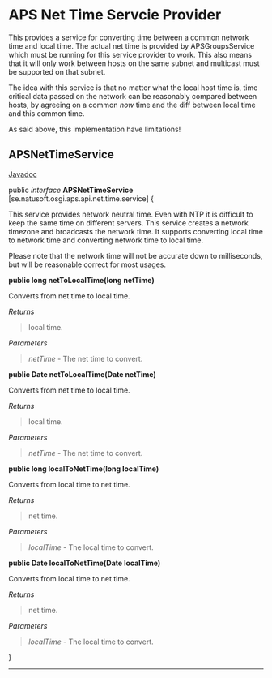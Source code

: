 # APS Net Time Servcie Provider

This provides a service for converting time between a common network time and local time. The actual net time is provided by APSGroupsService which must be running for this service provider to work. This also means that it will only work between hosts on the same subnet and multicast must be supported on that subnet.

The idea with this service is that no matter what the local host time is, time critical data passed on the network can be reasonably compared between hosts, by agreeing on a common _now_ time and the diff between local time and this common time.

As said above, this implementation have limitations!

## APSNetTimeService

[Javadoc](http://apidoc.natusoft.se/APS/se/natusoft/osgi/aps/api/net/time/service/APSNetTimeService.html)

public _interface_ __APSNetTimeService__   [se.natusoft.osgi.aps.api.net.time.service] {

This service provides network neutral time. Even with NTP it is difficult to keep the same time on different servers. This service creates a network timezone and broadcasts the network time. It supports converting local time to network time and converting network time to local time.

Please note that the network time will not be accurate down to milliseconds, but will be reasonable correct for most usages.

__public long netToLocalTime(long netTime)__

Converts from net time to local time.

_Returns_

> local time.

_Parameters_

> _netTime_ - The net time to convert. 

__public Date netToLocalTime(Date netTime)__

Converts from net time to local time.

_Returns_

> local time.

_Parameters_

> _netTime_ - The net time to convert. 

__public long localToNetTime(long localTime)__

Converts from local time to net time.

_Returns_

> net time.

_Parameters_

> _localTime_ - The local time to convert. 

__public Date localToNetTime(Date localTime)__

Converts from local time to net time.

_Returns_

> net time.

_Parameters_

> _localTime_ - The local time to convert. 

}

----

    

